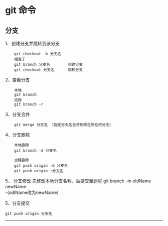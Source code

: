 # git 命令

## 分支

1、创建分支并跳转到该分支

        git checkout -b 分支名 
        相当于
        git branch 分支名        创建分支
        git checkout 分支名      跳转分支
2、查看分支

		本地
		git branch 
		远程
		git branch -r 


3、分支合并

        git merge 分支名 （指定分支名合并到现在所在的分支）

4、分支删除

        本地删除
        git branch -d 分支名
        
        远程删除
        git push origin -d 分支名 
        git push origin :分支名

5、 分支修改
        先修改本地分支名称，后提交至远程
        git branch -m oldName newName    
          -(odlName改为newName)
	
5、分支提交
		
	git push origin 分支名

-------------

